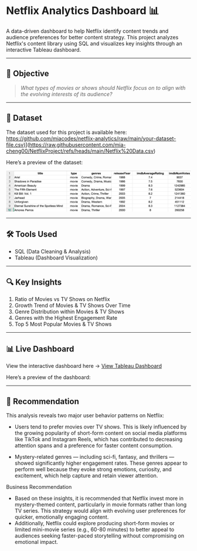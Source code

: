 # Netflix Analytics Dashboard 📊

A data-driven dashboard to help Netflix identify content trends and audience preferences for better content strategy.
This project analyzes Netflix's content library using SQL and visualizes key insights through an interactive Tableau dashboard.

---

## 🎯 Objective

> *What types of movies or shows should Netflix focus on to align with the evolving interests of its audience?*

---

## 📂 Dataset

The dataset used for this project is available here:  
[https://github.com/miacodes/netflix-analytics/raw/main/your-dataset-file.csv)](https://github.com/mia-cheng00/NetflixProject/blob/main/Netflix%20Data.csv)](https://raw.githubusercontent.com/mia-cheng00/NetflixProject/refs/heads/main/Netflix%20Data.csv)

Here’s a preview of the dataset:

![Dataset Preview](https://github.com/mia-cheng00/NetflixProject/blob/main/Netflix_Data.png)

---

## 🛠 Tools Used

- SQL (Data Cleaning & Analysis)
- Tableau (Dashboard Visualization)

---

## 🔍 Key Insights

1. Ratio of Movies vs TV Shows on Netflix  
2. Growth Trend of Movies & TV Shows Over Time  
3. Genre Distribution within Movies & TV Shows  
4. Genres with the Highest Engagement Rate  
5. Top 5 Most Popular Movies & TV Shows  

---

## 📊 Live Dashboard

View the interactive dashboard here → [View Tableau Dashboard](https://public.tableau.com/miacodes/dashboard)

Here’s a preview of the dashboard: 

---

## 📂 Recommendation

This analysis reveals two major user behavior patterns on Netflix:

- Users tend to prefer movies over TV shows. This is likely influenced by the growing popularity of short-form content on social media platforms like TikTok and Instagram Reels, which has contributed to decreasing attention spans and a preference for faster content consumption.

- Mystery-related genres — including sci-fi, fantasy, and thrillers — showed significantly higher engagement rates. These genres appear to perform well because they evoke strong emotions, curiosity, and excitement, which help capture and retain viewer attention.

Business Recommendation
- Based on these insights, it is recommended that Netflix invest more in mystery-themed content, particularly in movie formats rather than long TV series. This strategy would align with evolving user preferences for quicker, emotionally engaging content. 
- Additionally, Netflix could explore producing short-form movies or limited mini-movie series (e.g., 60-80 minutes) to better appeal to audiences seeking faster-paced storytelling without compromising on emotional impact.

